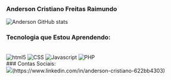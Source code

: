 ### Anderson Cristiano Freitas Raimundo

<!-- [![Gmail](https://img.shields.io/badge/Gmail-D14836?style=for-the-badge&logo=gmail&logoColor=white)](link do seu blog)
[![instagran](https://img.shields.io/badge/Instagram-E4405F?style=for-the-badge&logo=instagram&logoColor=white)](Link para seu instagran) -->

<!-- https://dev.to/envoy_/150-badges-for-github-pnk#contact (link dos icones-->

![Anderson GitHub stats](https://github-readme-stats.vercel.app/api?username=AndersonCRFR&show_icons=true&theme=dracula)<br>
<!--![Anderson Top Langs](https://github-readme-stats.vercel.app/api/top-langs/?username=AndersonCRFR&layout=donut)-->

### Tecnologia que Estou Aprendendo:

<div style= "display: inline_block"><br>
    <img align="center" alt="html5" src="https://img.shields.io/badge/HTML-239120?style=for-the-badge&logo=html5&logoColor=white" />
    <img align="center" alt="CSS" src="https://img.shields.io/badge/CSS-239120?&style=for-the-badge&logo=css3&logoColor=white" />
    <img align="center" alt="Javascript" src="https://img.shields.io/badge/JavaScript-F7DF1E?style=for-the-badge&logo=javascript&logoColor=black" />
    <img align="center" alt="PHP" src="https://img.shields.io/badge/PHP-777BB4?style=for-the-badge&logo=php&logoColor=white" />

</div>
### Contas Sociais:
<div>
    <img src="https://img.shields.io/badge/LinkedIn-0077B5?style=for-the-badge&logo=linkedin&logoColor=white">(https://www.linkedin.com/in/anderson-cristiano-622bb4303)
</div>

<!--![Snake animation](https://github.com/seu-usuário-aqui/AndersonCRFR/blob/output/github-contribution-grid-snake.svg)-->



